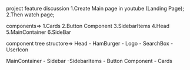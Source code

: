 project feature discussion
1.Create Main page in youtube (Landing Page);
2.Then watch page;

components=>
1.Cards
2.Button Component
3.SidebarItems
4.Head
5.MainContainer
6.SideBar


component tree structore=>
Head
    - HamBurger
    - Logo
    - SearchBox
    - UserIcon

MainContainer
    - Sidebar
        -SidebarItems
    - Button Component
    - Cards
<head>

<head>